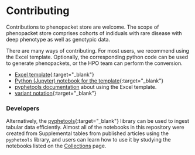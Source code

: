 # Contributing

Contributions to phenopacket store are welcome. The scope of phenopacket store comprises cohorts of indiduals with rare disease with deep phenotype as well as genotypic data.

There are many ways of contributing. 
For most users, we recommend using the Excel template. 
Optionally, the corresponding python code can be used to generate phenopackets, 
or the HPO team can perform the conversion.

- [Excel template](https://monarch-initiative.github.io/pyphetools/user-guide/excel){:target="_blank"}
- [Python (Jupyter) notebook for the template](https://monarch-initiative.github.io/pyphetools/user-guide/python_notebook){:target="_blank"}
- [pyphetools documentation](https://monarch-initiative.github.io/pyphetools/user-guide/template) about using the Excel template.
- [variant notation](https://monarch-initiative.github.io/pyphetools/user-guide/variant_notation){:target="_blank"}


### Developers

Alternatively, the [pyphetools](https://monarch-initiative.github.io/pyphetools/){:target="_blank"} library 
can be used to ingest tabular data efficiently.
Almost all of the notebooks in this repository were created from Supplemental tables from published articles using the `pyphetools` library, 
and users can learn how to use it by studying the notebooks listed on the [Collections](collections.md) page.

